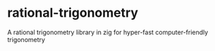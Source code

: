 # rational-trigonometry
A rational trigonometry library in zig for hyper-fast computer-friendly trigonometry
